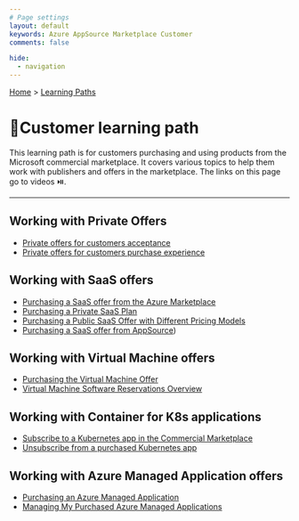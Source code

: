 ```yaml
---
# Page settings
layout: default
keywords: Azure AppSource Marketplace Customer
comments: false

hide:
  - navigation
---
```


[Home](../index.md) > [Learning Paths](./index.md)

# 🚦Customer learning path

This learning path is for customers purchasing and using products from the Microsoft commercial marketplace.
It covers various topics to help them work with publishers and offers in the marketplace.
The links on this page go to videos ⏯️.

---

## Working with Private Offers

- [Private offers for customers acceptance](https://go.microsoft.com/fwlink/?linkid=2196149)
- [Private offers for customers purchase experience](https://go.microsoft.com/fwlink/?linkid=2196251)

## Working with SaaS offers

- [Purchasing a SaaS offer from the Azure Marketplace](https://go.microsoft.com/fwlink/?linkid=2218020)
- [Purchasing a Private SaaS Plan](https://go.microsoft.com/fwlink/?linkid=2196255)
- [Purchasing a Public SaaS Offer with Different Pricing Models](https://go.microsoft.com/fwlink/?linkid=2202782)
- [Purchasing a SaaS offer from AppSource](https://go.microsoft.com/fwlink/?linkid=2217862))

## Working with Virtual Machine offers

- [Purchasing the Virtual Machine Offer](https://go.microsoft.com/fwlink/?linkid=2197724)
- [Virtual Machine Software Reservations Overview](https://go.microsoft.com/fwlink/?linkid=2212418)

## Working with Container for K8s applications

- [Subscribe to a Kubernetes app in the Commercial Marketplace](https://go.microsoft.com/fwlink/?linkid=2212161)
- [Unsubscribe from a purchased Kubernetes app](https://go.microsoft.com/fwlink/?linkid=2212267)

## Working with Azure Managed Application offers

- [Purchasing an Azure Managed Application](https://go.microsoft.com/fwlink/?linkid=2196249)
- [Managing My Purchased Azure Managed Applications](https://go.microsoft.com/fwlink/?linkid=2196409)

